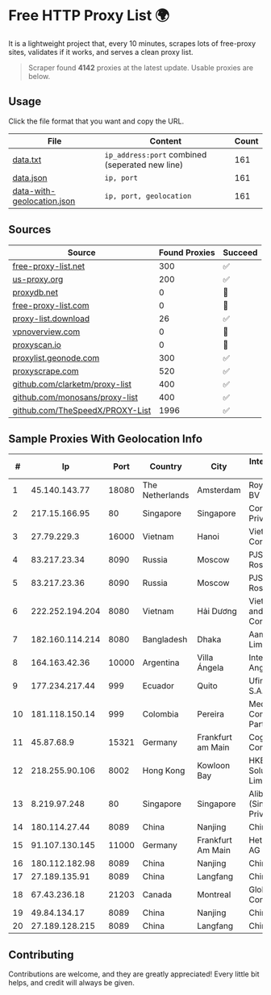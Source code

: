 
# Free HTTP Proxy List 🌍

It is a lightweight project that, every 10 minutes, scrapes lots of free-proxy sites, validates if it works, and serves a clean proxy list.


> Scraper found **4142** proxies at the latest update. Usable proxies are below.

## Usage

Click the file format that you want and copy the URL.


|File|Content|Count|
|----|-------|-----|
|[data.txt](https://raw.githubusercontent.com/themiralay/Proxy-List-World/master/data.txt)|`ip_address:port` combined (seperated new line)|161|
|[data.json](https://raw.githubusercontent.com/themiralay/Proxy-List-World/master/data.json)|`ip, port`|161|
|[data-with-geolocation.json](https://raw.githubusercontent.com/themiralay/Proxy-List-World/master/data-with-geolocation.json)|`ip, port, geolocation`|161|

## Sources

|Source|Found Proxies|Succeed|
|------|-------------|-------|
|[free-proxy-list.net](https://free-proxy-list.net)|300|✅|
|[us-proxy.org](https://www.us-proxy.org)|200|✅|
|[proxydb.net](http://proxydb.net)|0|🚫|
|[free-proxy-list.com](https://free-proxy-list.com/?page=&port=&type%5B%5D=http&type%5B%5D=https&up_time=0&search=Search)|0|🚫|
|[proxy-list.download](https://www.proxy-list.download/HTTP)|26|✅|
|[vpnoverview.com](https://vpnoverview.com/privacy/anonymous-browsing/free-proxy-servers)|0|🚫|
|[proxyscan.io](https://www.proxyscan.io)|0|🚫|
|[proxylist.geonode.com](https://proxylist.geonode.com/api/proxy-list?limit=300&page=1&sort_by=lastChecked&sort_type=desc&protocols=http,https)|300|✅|
|[proxyscrape.com](https://api.proxyscrape.com/v2/?request=displayproxies&protocol=http&timeout=10000&country=all&ssl=all&anonymity=all)|520|✅|
|[github.com/clarketm/proxy-list](https://raw.githubusercontent.com/clarketm/proxy-list/master/proxy-list-raw.txt)|400|✅|
|[github.com/monosans/proxy-list](https://raw.githubusercontent.com/monosans/proxy-list/main/proxies/http.txt)|400|✅|
|[github.com/TheSpeedX/PROXY-List](https://raw.githubusercontent.com/TheSpeedX/PROXY-List/master/http.txt)|1996|✅|


## Sample Proxies With Geolocation Info

|#|Ip|Port|Country|City|Internet Service Provider|
|-|--|----|-------|----|-------------------------|
|1|45.140.143.77|18080|The Netherlands|Amsterdam|RoyaleHosting BV|
|2|217.15.166.95|80|Singapore|Singapore|Contabo Asia Private Limited|
|3|27.79.229.3|16000|Vietnam|Hanoi|Viettel Corporation|
|4|83.217.23.34|8090|Russia|Moscow|PJSC Rostelecom|
|5|83.217.23.36|8090|Russia|Moscow|PJSC Rostelecom|
|6|222.252.194.204|8080|Vietnam|Hải Dương|VietNam Post and Telecom Corporation|
|7|182.160.114.214|8080|Bangladesh|Dhaka|Aamra Networks Limited|
|8|164.163.42.36|10000|Argentina|Villa Ángela|Interret Villa Angela SRL|
|9|177.234.217.44|999|Ecuador|Quito|Ufinet Panama S.A.|
|10|181.118.150.14|999|Colombia|Pereira|Media Commerce Partners S.A|
|11|45.87.68.9|15321|Germany|Frankfurt am Main|Cogent Communications|
|12|218.255.90.106|8002|Hong Kong|Kowloon Bay|HKBN Enterprise Solutions HK Limited|
|13|8.219.97.248|80|Singapore|Singapore|Alibaba Cloud (Singapore) Private Limited|
|14|180.114.27.44|8089|China|Nanjing|Chinanet|
|15|91.107.130.145|11000|Germany|Frankfurt Am Main|Hetzner Online AG|
|16|180.112.182.98|8089|China|Nanjing|Chinanet|
|17|27.189.135.91|8089|China|Langfang|Chinanet|
|18|67.43.236.18|21203|Canada|Montreal|GloboTech Communications|
|19|49.84.134.17|8089|China|Nanjing|China Telecom|
|20|27.189.128.215|8089|China|Langfang|Chinanet|



## Contributing

Contributions are welcome, and they are greatly appreciated! Every
little bit helps, and credit will always be given.

